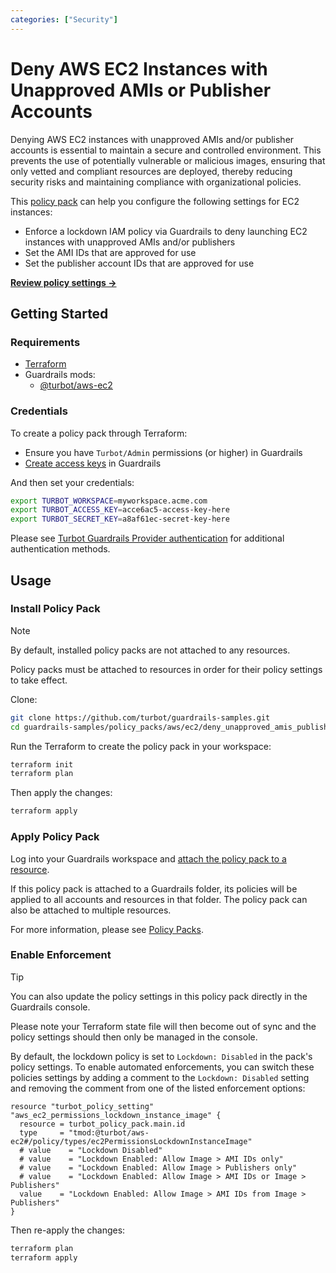 ```yaml
---
categories: ["Security"]
---
```


# Deny AWS EC2 Instances with Unapproved AMIs or Publisher Accounts

Denying AWS EC2 instances with unapproved AMIs and/or publisher accounts is essential to maintain a secure and controlled environment. This prevents the use of potentially vulnerable or malicious images, ensuring that only vetted and compliant resources are deployed, thereby reducing security risks and maintaining compliance with organizational policies.

This [policy pack](https://turbot.com/guardrails/docs/concepts/resources/smart-folders) can help you configure the following settings for EC2 instances:

- Enforce a lockdown IAM policy via Guardrails to deny launching EC2 instances with unapproved AMIs and/or publishers
- Set the AMI IDs that are approved for use
- Set the publisher account IDs that are approved for use

**[Review policy settings →](https://hub-guardrails-turbot-com-git-development-turbot.vercel.app/policy-packs/deny_unapproved_amis_publishers_for_instances/settings)**

## Getting Started

### Requirements

- [Terraform](https://developer.hashicorp.com/terraform/tutorials/aws-get-started/install-cli)
- Guardrails mods:
  - [@turbot/aws-ec2](https://hub-guardrails-turbot-com-git-development-turbot.vercel.app/aws/mods/aws-ec2)

### Credentials

To create a policy pack through Terraform:

- Ensure you have `Turbot/Admin` permissions (or higher) in Guardrails
- [Create access keys](https://turbot.com/guardrails/docs/guides/iam/access-keys#generate-a-new-guardrails-api-access-key) in Guardrails

And then set your credentials:

```sh
export TURBOT_WORKSPACE=myworkspace.acme.com
export TURBOT_ACCESS_KEY=acce6ac5-access-key-here
export TURBOT_SECRET_KEY=a8af61ec-secret-key-here
```

Please see [Turbot Guardrails Provider authentication](https://registry.terraform.io/providers/turbot/turbot/latest/docs#authentication) for additional authentication methods.

## Usage

### Install Policy Pack

> [!NOTE]
> By default, installed policy packs are not attached to any resources.
>
> Policy packs must be attached to resources in order for their policy settings to take effect.

Clone:

```sh
git clone https://github.com/turbot/guardrails-samples.git
cd guardrails-samples/policy_packs/aws/ec2/deny_unapproved_amis_publishers_for_instances
```

Run the Terraform to create the policy pack in your workspace:

```sh
terraform init
terraform plan
```

Then apply the changes:

```sh
terraform apply
```

### Apply Policy Pack

Log into your Guardrails workspace and [attach the policy pack to a resource](https://turbot.com/guardrails/docs/guides/working-with-folders/smart#attach-a-smart-folder-to-a-resource).

If this policy pack is attached to a Guardrails folder, its policies will be applied to all accounts and resources in that folder. The policy pack can also be attached to multiple resources.

For more information, please see [Policy Packs](https://turbot.com/guardrails/docs/concepts/resources/smart-folders).

### Enable Enforcement

> [!TIP]
> You can also update the policy settings in this policy pack directly in the Guardrails console.
>
> Please note your Terraform state file will then become out of sync and the policy settings should then only be managed in the console.

By default, the lockdown policy is set to `Lockdown: Disabled` in the pack's policy settings. To enable automated enforcements, you can switch these policies settings by adding a comment to the `Lockdown: Disabled` setting and removing the comment from one of the listed enforcement options:

```hcl
resource "turbot_policy_setting" "aws_ec2_permissions_lockdown_instance_image" {
  resource = turbot_policy_pack.main.id
  type     = "tmod:@turbot/aws-ec2#/policy/types/ec2PermissionsLockdownInstanceImage"
  # value    = "Lockdown Disabled"
  # value    = "Lockdown Enabled: Allow Image > AMI IDs only"
  # value    = "Lockdown Enabled: Allow Image > Publishers only"
  # value    = "Lockdown Enabled: Allow Image > AMI IDs or Image > Publishers"
  value    = "Lockdown Enabled: Allow Image > AMI IDs from Image > Publishers"
}
```

Then re-apply the changes:

```sh
terraform plan
terraform apply
```
